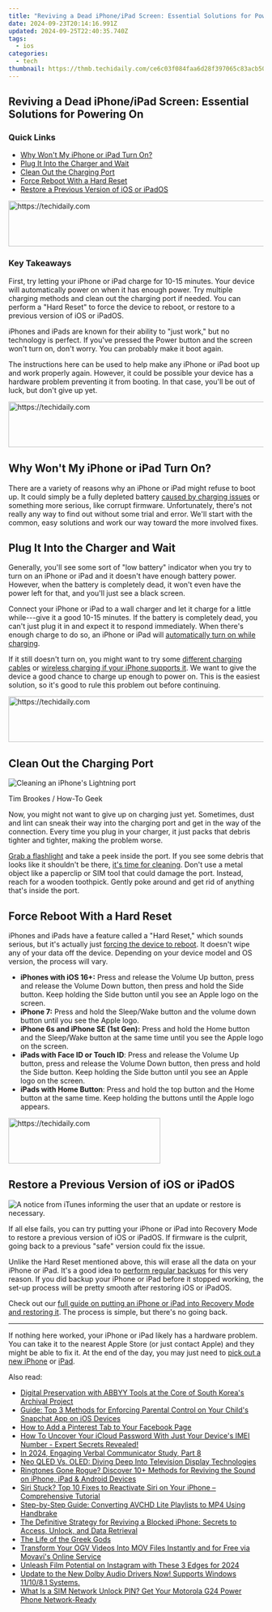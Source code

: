```yaml
---
title: "Reviving a Dead iPhone/iPad Screen: Essential Solutions for Powering On"
date: 2024-09-23T20:14:16.991Z
updated: 2024-09-25T22:40:35.740Z
tags:
  - ios
categories:
  - tech
thumbnail: https://thmb.techidaily.com/ce6c03f084faa6d28f397065c83acb50be7be1ae3bde8fc728fb219e33b59c83.jpeg
---
```


## Reviving a Dead iPhone/iPad Screen: Essential Solutions for Powering On

### Quick Links

* [Why Won't My iPhone or iPad Turn On?](https://youtube-clips.techidaily.com/achieving-affiliate-success-with-online-videos/)
* [Plug It Into the Charger and Wait](https://printer-issues.techidaily.com/fixed-printer-shows-error-message-epson/)
* [Clean Out the Charging Port](https://win-howtos.techidaily.com/expert-advice-on-mending-a-defective-laptop-microphone-no-more-voiceless-computers/)
* [Force Reboot With a Hard Reset](https://phone-solutions.techidaily.com/in-2024-methods-to-change-gps-location-on-vivo-v30-pro-drfone-by-drfone-virtual-android/)
* [Restore a Previous Version of iOS or iPadOS](https://facebook-clips.techidaily.com/new-2024-approved-pioneering-the-path-transitioning-xbox-sessions-to-fb/)

<!-- affiliate ads begin -->
<a href="https://appsumo.8odi.net/c/5597632/2094421/7443" target="_top" id="2094421">
  <img src="//a.impactradius-go.com/display-ad/7443-2094421" border="0" alt="https://techidaily.com" width="728" height="90"/>
</a>
<img height="0" width="0" src="https://appsumo.8odi.net/i/5597632/2094421/7443" style="position:absolute;visibility:hidden;" border="0" />
<!-- affiliate ads end -->

### Key Takeaways

 First, try letting your iPhone or iPad charge for 10-15 minutes. Your device will automatically power on when it has enough power. Try multiple charging methods and clean out the charging port if needed. You can perform a "Hard Reset" to force the device to reboot, or restore to a previous version of iOS or iPadOS.

 iPhones and iPads are known for their ability to "just work," but no technology is perfect. If you've pressed the Power button and the screen won't turn on, don't worry. You can probably make it boot again.

 The instructions here can be used to help make any iPhone or iPad boot up and work properly again. However, it could be possible your device has a hardware problem preventing it from booting. In that case, you'll be out of luck, but don't give up yet.

<!-- affiliate ads begin -->
<a href="https://aligracehair.sjv.io/c/5597632/1975807/19272" target="_top" id="1975807">
  <img src="//a.impactradius-go.com/display-ad/19272-1975807" border="0" alt="https://techidaily.com" width="728" height="90"/>
</a>
<img height="0" width="0" src="https://aligracehair.sjv.io/i/5597632/1975807/19272" style="position:absolute;visibility:hidden;" border="0" />
<!-- affiliate ads end -->

##  Why Won't My iPhone or iPad Turn On?

 There are a variety of reasons why an iPhone or iPad might refuse to boot up. It could simply be a fully depleted battery [caused by charging issues](https://techidaily.com/how-do-i-reset-my-xiaomi-redmi-note-12-4g-phone-without-technical-knowledge-drfone-by-drfone-reset-android-reset-android/) or something more serious, like corrupt firmware. Unfortunately, there's not really any way to find out without some trial and error. We'll start with the common, easy solutions and work our way toward the more involved fixes.

##  Plug It Into the Charger and Wait

 Generally, you'll see some sort of "low battery" indicator when you try to turn on an iPhone or iPad and it doesn't have enough battery power. However, when the battery is completely dead, it won't even have the power left for that, and you'll just see a black screen.

 Connect your iPhone or iPad to a wall charger and let it charge for a little while---give it a good 10-15 minutes. If the battery is completely dead, you can't just plug it in and expect it to respond immediately. When there's enough charge to do so, an iPhone or iPad will [automatically turn on while charging](https://change-location.techidaily.com/top-15-augmented-reality-games-like-pokemon-go-to-play-on-samsung-galaxy-s23-fe-drfone-by-drfone-virtual-android/).

 If it still doesn't turn on, you might want to try some [different charging cables](https://fox-helps.techidaily.com/2024-approved-top-6-virtual-reality-vr-gloves-to-check-out/) or [wireless charging if your iPhone supports it](https://some-techniques.techidaily.com/hero-session-x-vs-polaroid-cube-the-ultimate-editing-showdown-for-2024/). We want to give the device a good chance to charge up enough to power on. This is the easiest solution, so it's good to rule this problem out before continuing.

<!-- affiliate ads begin -->
<a href="https://unicoeye.pxf.io/c/5597632/2134221/18498" target="_top" id="2134221">
  <img src="//a.impactradius-go.com/display-ad/18498-2134221" border="0" alt="https://techidaily.com" width="728" height="90"/>
</a>
<img height="0" width="0" src="https://unicoeye.pxf.io/i/5597632/2134221/18498" style="position:absolute;visibility:hidden;" border="0" />
<!-- affiliate ads end -->

##  Clean Out the Charging Port

![Cleaning an iPhone's Lightning port](https://static1.howtogeekimages.com/wordpress/wp-content/uploads/2021/12/iphone_lightning_clean.jpg?trim=1,1&amp;bg-color=000&amp;pad=1,1) 

Tim Brookes / How-To Geek

 Now, you might not want to give up on charging just yet. Sometimes, dust and lint can sneak their way into the charging port and get in the way of the connection. Every time you plug in your charger, it just packs that debris tighter and tighter, making the problem worse.

[Grab a flashlight](https://youtube-videos.techidaily.com/top-ranked-screen-recorder-for-seamless-youtubing/) and take a peek inside the port. If you see some debris that looks like it shouldn't be there, [it's time for cleaning](https://change-location.techidaily.com/how-to-stop-my-spouse-from-spying-on-my-samsung-galaxy-m14-4g-drfone-by-drfone-virtual-android/). Don't use a metal object like a paperclip or SIM tool that could damage the port. Instead, reach for a wooden toothpick. Gently poke around and get rid of anything that's inside the port.

##  Force Reboot With a Hard Reset

 iPhones and iPads have a feature called a "Hard Reset," which sounds serious, but it's actually just [forcing the device to reboot](https://win-amazing.techidaily.com/instant-access-to-thrustmaster-t150-drivers-user-friendly-guide-on-swift-software-setup/). It doesn't wipe any of your data off the device. Depending on your device model and OS version, the process will vary.

* **iPhones with iOS 16+:** Press and release the Volume Up button, press and release the Volume Down button, then press and hold the Side button. Keep holding the Side button until you see an Apple logo on the screen.
* **iPhone 7:** Press and hold the Sleep/Wake button and the volume down button until you see the Apple logo.
* **iPhone 6s and iPhone SE (1st Gen):** Press and hold the Home button and the Sleep/Wake button at the same time until you see the Apple logo on the screen.
* **iPads with Face ID or Touch ID**: Press and release the Volume Up button, press and release the Volume Down button, then press and hold the Side button. Keep holding the Side button until you see an Apple logo on the screen.
* **iPads with Home Button**: Press and hold the top button and the Home button at the same time. Keep holding the buttons until the Apple logo appears.

<!-- affiliate ads begin -->
<a href="https://aligracehair.sjv.io/c/5597632/2016165/19272" target="_top" id="2016165">
  <img src="//a.impactradius-go.com/display-ad/19272-2016165" border="0" alt="https://techidaily.com" width="300" height="90"/>
</a>
<img height="0" width="0" src="https://aligracehair.sjv.io/i/5597632/2016165/19272" style="position:absolute;visibility:hidden;" border="0" />
<!-- affiliate ads end -->

##  Restore a Previous Version of iOS or iPadOS

![A notice from iTunes informing the user that an update or restore is necessary.](https://static1.howtogeekimages.com/wordpress/wp-content/uploads/2018/11/RestoreProblemDoneA.jpg?trim=1,1&amp;bg-color=000&amp;pad=1,1) 

 If all else fails, you can try putting your iPhone or iPad into Recovery Mode to restore a previous version of iOS or iPadOS. If firmware is the culprit, going back to a previous "safe" version could fix the issue.

 Unlike the Hard Reset mentioned above, this will erase all the data on your iPhone or iPad. It's a good idea to [perform regular backups](https://location-fake.techidaily.com/a-detailed-guide-on-faking-your-location-in-mozilla-firefox-on-motorola-moto-g73-5g-drfone-by-drfone-virtual-android/) for this very reason. If you did backup your iPhone or iPad before it stopped working, the set-up process will be pretty smooth after restoring iOS or iPadOS.

 Check out our [full guide on putting an iPhone or iPad into Recovery Mode and restoring it](https://youtube-web.techidaily.com/ed-youtubes-user-interface-for-comment-management-for-2024/). The process is simple, but there's no going back.

---

 If nothing here worked, your iPhone or iPad likely has a hardware problem. You can take it to the nearest Apple Store (or just contact Apple) and they might be able to fix it. At the end of the day, you may just need to [pick out a new iPhone](https://vimeo-videos.techidaily.com/in-2024-quick-vimeo-transformation-tips-easy-to-create-gifs/) or [iPad](https://screen-sharing-recording.techidaily.com/updated-in-2024-capturing-screen-content-on-huawei-mate-10-20-and-p-series-phones-via-built-in-recorders/).

<ins class="adsbygoogle"
     style="display:block"
     data-ad-format="autorelaxed"
     data-ad-client="ca-pub-7571918770474297"
     data-ad-slot="1223367746"></ins>

<ins class="adsbygoogle"
     style="display:block"
     data-ad-client="ca-pub-7571918770474297"
     data-ad-slot="8358498916"
     data-ad-format="auto"
     data-full-width-responsive="true"></ins>

<span class="atpl-alsoreadstyle">Also read:</span>
<div><ul>
<li><a href="https://solve-hot.techidaily.com/digital-preservation-with-abbyy-tools-at-the-core-of-south-koreas-archival-project/"><u>Digital Preservation with ABBYY Tools at the Core of South Korea's Archival Project</u></a></li>
<li><a href="https://os-tips.techidaily.com/guide-top-3-methods-for-enforcing-parental-control-on-your-childs-snapchat-app-on-ios-devices/"><u>Guide: Top 3 Methods for Enforcing Parental Control on Your Child's Snapchat App on iOS Devices</u></a></li>
<li><a href="https://techno-recovery.techidaily.com/how-to-add-a-pinterest-tab-to-your-facebook-page/"><u>How to Add a Pinterest Tab to Your Facebook Page</u></a></li>
<li><a href="https://os-tips.techidaily.com/how-to-uncover-your-icloud-password-with-just-your-devices-imei-number-expert-secrets-revealed/"><u>How To Uncover Your iCloud Password With Just Your Device's IMEI Number - Expert Secrets Revealed!</u></a></li>
<li><a href="https://screen-mirroring-recording.techidaily.com/in-2024-engaging-verbal-communicator-study-part-8/"><u>In 2024, Engaging Verbal Communicator Study, Part 8</u></a></li>
<li><a href="https://tech-recovery.techidaily.com/neo-qled-vs-oled-diving-deep-into-television-display-technologies/"><u>Neo QLED Vs. OLED: Diving Deep Into Television Display Technologies</u></a></li>
<li><a href="https://os-tips.techidaily.com/ringtones-gone-rogue-discover-10plus-methods-for-reviving-the-sound-on-iphone-ipad-and-android-devices/"><u>Ringtones Gone Rogue? Discover 10+ Methods for Reviving the Sound on iPhone, iPad & Android Devices</u></a></li>
<li><a href="https://os-tips.techidaily.com/siri-stuck-top-10-fixes-to-reactivate-siri-on-your-iphone-comprehensive-tutorial/"><u>Siri Stuck? Top 10 Fixes to Reactivate Siri on Your iPhone – Comprehensive Tutorial</u></a></li>
<li><a href="https://vp-tips.techidaily.com/step-by-step-guide-converting-avchd-lite-playlists-to-mp4-using-handbrake/"><u>Step-by-Step Guide: Converting AVCHD Lite Playlists to MP4 Using Handbrake</u></a></li>
<li><a href="https://os-tips.techidaily.com/the-definitive-strategy-for-reviving-a-blocked-iphone-secrets-to-access-unlock-and-data-retrieval/"><u>The Definitive Strategy for Reviving a Blocked iPhone: Secrets to Access, Unlock, and Data Retrieval</u></a></li>
<li><a href="https://os-tips.techidaily.com/the-life-of-the-greek-gods/"><u>The Life of the Greek Gods</u></a></li>
<li><a href="https://vp-tips.techidaily.com/transform-your-ogv-videos-into-mov-files-instantly-and-for-free-via-movavis-online-service/"><u>Transform Your OGV Videos Into MOV Files Instantly and for Free via Movavi's Online Service</u></a></li>
<li><a href="https://instagram-clips.techidaily.com/unleash-film-potential-on-instagram-with-these-3-edges-for-2024/"><u>Unleash Film Potential on Instagram with These 3 Edges for 2024</u></a></li>
<li><a href="https://hardware-help.techidaily.com/update-to-the-new-dolby-audio-drivers-now-supports-windows-111081-systems/"><u>Update to the New Dolby Audio Drivers Now! Supports Windows 11/10/8.1 Systems.</u></a></li>
<li><a href="https://sim-unlock.techidaily.com/what-is-a-sim-network-unlock-pin-get-your-motorola-g24-power-phone-network-ready-by-drfone-android/"><u>What Is a SIM Network Unlock PIN? Get Your Motorola G24 Power Phone Network-Ready</u></a></li>
</ul></div>

